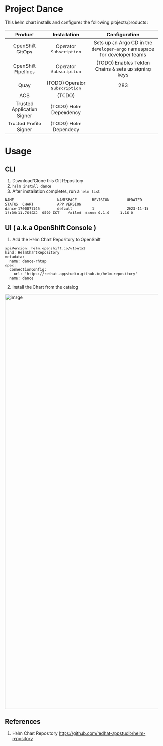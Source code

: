 # Project Dance

This helm chart installs and configures the following projects/products :


| Product | Installation    | Configuration   |
| :---:   | :---: | :---: |
| OpenShift GitOps | Operator `Subscription`   | Sets up an Argo CD in the `developer-argo` namespace for developer teams   |
| OpenShift Pipelines | Operator  `Subscription` | (TODO) Enables Tekton Chains & sets up signing keys   |
| Quay | (TODO) Operator `Subscription`  | 283   |
| ACS | (TODO)   |    |
| Trusted Application Signer | (TODO) Helm Dependency   |    |
| Trusted Profile Signer | (TODO) Helm Dependecy   |    |




# Usage

## CLI

1. Download/Clone this Git Repository
2. `helm install dance`
3. After installation completes, run a `helm list`

```
NAME                    NAMESPACE       REVISION        UPDATED                                 STATUS  CHART           APP VERSION
dance-1700077145        default         1               2023-11-15 14:39:11.764822 -0500 EST    failed  dance-0.1.0     1.16.0   
```

## UI ( a.k.a OpenShift Console )

1. Add the Helm Chart Repository to OpenShift 

```
apiVersion: helm.openshift.io/v1beta1
kind: HelmChartRepository
metadata:
  name: dance-rhtap
spec:
  connectionConfig:
    url: 'https://redhat-appstudio.github.io/helm-repository'
  name: dance
```

2. Install the Chart from the catalog

<img width="1365" alt="image" src="https://user-images.githubusercontent.com/545280/283235252-c3dfc4d7-c11b-43ff-8a52-8b1321727b3e.png">


## References


1. Helm Chart Repository https://github.com/redhat-appstudio/helm-repository 

